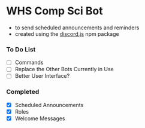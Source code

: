 # WHS Comp Sci Bot
- to send scheduled announcements and reminders
- created using the [discord.js](https://discord.js.org/?source=post_page---------------------------#/) npm package

### To Do List
- [ ] Commands
- [ ] Replace the Other Bots Currently in Use
- [ ] Better User Interface?

### Completed
- [x] Scheduled Announcements
- [x] Roles
- [x] Welcome Messages